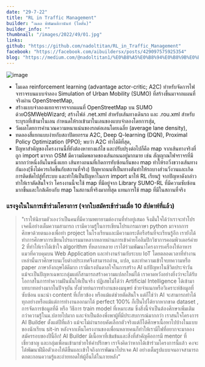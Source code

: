 ```yaml
---
date: "29-7-22"
title: "RL in Traffic Management"
builder: "ณดล พิพัฒนติกานันท์ (ไตตั้น)"
builder_info: ""
thumbnail: "/images/2022/49/01.jpg"
links:
github: "https://github.com/nadoltitan/RL_in_Traffic_Management"
facebook: "https://facebook.com/aibuildersx/posts/429097575925354"
blog: "https://medium.com/@nadoltitan1/%E0%B8%A5%E0%B8%94%E0%B8%9B%E0%B8%B1%E0%B8%8D%E0%B8%AB%E0%B8%B2%E0%B8%81%E0%B8%B2%E0%B8%A3%E0%B8%88%E0%B8%A3%E0%B8%B2%E0%B8%88%E0%B8%A3%E0%B8%95%E0%B8%B4%E0%B8%94%E0%B8%82%E0%B8%B1%E0%B8%94%E0%B8%94%E0%B9%89%E0%B8%A7%E0%B8%A2-reinforcement-learning-d3b9c6014863"
---
```


![image](/images/2022/49/01.jpg)

- โมเดล reinforcement learning (advantage actor-critic; A2C) ทำหรับจัดการไฟจาราจรบนแบบจำลอง Simulation of Urban Mobility (SUMO) ที่สร้างขึ้นมาจากแผนที่จริงผ่าน OpenStreetMap,
- สร้างแบบจำลองแยกจราจรจากแผนที่ OpenStreetMap บน SUMO ด้วยOSMWebWizard; สร้างไฟล์ .net.xml สำหรับเส้นทางเดินรถ และ .rou.xml สำหรับระบุรถที่เข้ามาในเลน กำหนดให้รถเข้ามาในเลนของแบบจำลองโดยการสุ่ม,
- วัดผลโดยการคำนวณความหนาแน่นของรถต่อเลนโดยเฉลี่ย (average lane density),
- ทดลองสี่แยกแบบง่ายกับสถาปัตยกรรม A2C, Deep Q-learning (DQN), Proximal Policy Optimization (PPO); พบว่า A2C ทำได้ดีที่สุด,
- ปัญหาสำคัญของโครงงานนี้ที่ยังต้องหาทางแก้ไข และปรับปรุงต่อไปก็คือ map จากเส้นทางจริงที่ถูก import มาจาก OSM มีความผิดพลาดของเส้นถนนอยู่มากมาย เช่น สัญญาณไฟจราจรที่มีมากกว่าหนึ่งอันในหนึ่งแยก เส้นทางถนนที่เกิดการทับซ้อนกันของ map ทำให้รถวิ่งขวางเส้นทางกันเอง(ซึ่งไม่ควรเกิดขึ้นกับสถานที่จริง) ปัญหาถนนที่เป็นทางตันทำให้รถบางส่วนวิ่งวนและเกิดการติดขัดไปสู่ทั้งระบบ และทำให้เป็นปัญหาในการ import มาให้ RL เรียนรู้ จากปัญหาดังกล่าวทำให้เราตัดสินใจว่า โครงงานนี้จะใช้ map ที่มีอยู่จาก Library SUMO-RL ที่มีความซับซ้อนมากขึ้นและใกล้เคียงกับ map ในสถานที่จริงมากที่สุด แทนการใช้ map ที่มีในสถานที่จริง

### แรงจูงในในการเข้าร่วมโครงการ (จากใบสมัครเข้าร่วมเมื่อ 10 สัปดาห์ที่แล้ว)

> "เราให้นิยามตัวเองว่าเป็นคนที่มีความพยายามต่องานที่ทำอยู่เสมอ จึงมั่นใจได้ว่าเราจะทำโปรเจคนี้อย่างเต็มความสามารถ เรามีความรู้ในการเขียนโปรแกรมภาษา python มาจากการศึกษาด้วยตนเองเพื่อทำ project ในโรงเรียนและมีความกระตือรือร้นที่จะเรียนรู้อีก เรายังได้ทำการศึกษาการเขียนโปรแกรมมาหลากหลายผ่านการเข้าค่ายโอลิมปิกวิชาการคอมพิวเตอร์ค่าย 2 ที่ทำให้เราได้เข้าใจ algorithm ที่หลากหลาย เราได้ร่วมพัฒนาโครงการเครื่องให้อาหารแมวที่ควบคุมบน Web Application และทำงานร่วมกับระบบ IoT โดยตลอดเวลาที่ทำงานเหล่านั้นเราศึกษาบนเว็บต่างประเทศจึงสามารถอ่าน, แปล, และทำความเข้าใจบทความหรือ paper ภาษาอังกฤษได้ดีมาก เรามีแรงบันดาลใจในการสร้าง AI แก้ปัญหาในชีวิตประจำวัน แม้จะเป็นปัญหาเฉพาะกลุ่มแต่ก็สามารถสร้างความแปลกใหม่ได้ เราคาดหวังอย่างยิ่งว่าจะได้รับโอกาสในการทำความฝันนั้นให้เป็นจริง  ปฏิเสธไม่ได้ว่า Artificial Intelligence ได้เข้ามาบทบาทอย่างมากในปัจจุบัน ทั้งช่วยย่นการทำงานของมนุษย์ ช่วยจำแนกหรือวิเคราะห์ข้อมูลที่ซับซ้อน แนะนำ content ที่เกี่ยวข้อง หรือแม้แต่ช่วยตัดสินใจ แต่ก็ใช่ว่า AI จะสามารถทำได้ทุกอย่างหรือแม้แต่การทำงานออกมาได้ perfect 100% ก็เป็นไปได้ยากหากขาด dataset , การจัดการข้อมูลที่ดี หรือ วิธีการ train model ที่เหมาะสม ซึ่งสิ่งนี้จำเป็นต้องศึกษาเพิ่มเติมกว่าความรู้ในม.ปลายไปมาก และจำเป็นต้องพึ่งพาผู้ที่มีประสบการณ์มากกว่า  เราสนใจโครงการ AI Builder ตั้งแต่ปีที่แล้ว แม้จะไม่ผ่านรอบคัดเลือกตัวจริงแต่ก็ได้ศึกษาเนื้อหาไปบ้างในแบบของนักเรียน sit-in หลังจากเห็นโครงงานของเพื่อนหลายคนก็ทำให้เรามีไฟที่อยากจะมาลองสมัครรอบของปีนี้อีก! AI Builder มีเนื้อหาที่เข้มข้นและสิ่งที่สำคัญคือการมี mentor ที่เชี่ยวชาญ และกลุ่มเพื่อนเข้ามาช่วยให้คำปรึกษา เราจึงคิดว่าหากได้เข้าร่วมโครงการนี้แล้ว คงจะได้พัฒนาฝีมือตัวเองให้ดีขึ้นและเข้าใจถึงการพัฒนาโปรเจค AI อย่างเต็มรูปแบบจนอาจสามารถตกตะกอนความรู้และถ่ายทอดให้ผู้อื่นได้ในภายหลัง"